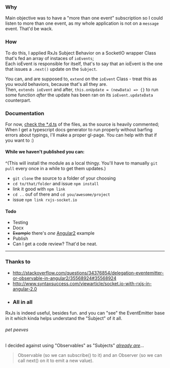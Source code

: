### Why
Main objective was to have a "more than one event" subscription so I could listen to more than one event, as my
whole application is not on a `message` event. That'd be wack.

### How
To do this, I applied RxJs Subject Behavior on a SocketIO wrapper Class that's fed an array of instaces of `ioEvents`;    
Each ioEvent is responsible for itself, that's to say that an ioEvent is the one that issues a `.next()` update on the `Subject`.

You can, and are supposed to, `extend` on the `ioEvent` Class - treat this as you would behaviors, because that's all they are.    
Then, `extends ioEvent` and after, `this.onUpdate = (newData) => {}` to run some function *after* the update has been ran on its `ioEvent.updateData` counterpart.

### Documentation 
For now, [check the *.d.ts](rxjs-socket.io.d.ts) of the files, as the source is heavily commented;    
When I get a typescript docs generator to run properly without barfing errors about typings, I'll make a proper gl-page. You can help with that if you want to :)

#### While we haven't published you can:
^(This will install the module as a local thingy. You'll have to manually `git pull` every once in a while to get them updates.)
- `git clone` the source to a folder of your choosing
- `cd to/that/folder` and issue `npm install`
- link it good with `npm link`
- `cd ..` ouf of there and `cd you/awesome/project`
- issue `npm link rxjs-socket.io`

#### Todo
- Testing
- Docx
- ~~Example~~ there's *one* [Angular2]() example
- Publish
- Can I get a code review? That'd be neat.

---

### Thanks to
- http://stackoverflow.com/questions/34376854/delegation-eventemitter-or-observable-in-angular2/35568924#35568924
- http://www.syntaxsuccess.com/viewarticle/socket.io-with-rxjs-in-angular-2.0
- ### All in all
RxJs is indeed useful, besides fun. and you can "see" the EventEmitter base in it which kinda helps understand the "Subject" of it all.

###### pet peeves
I decided against using "Observables" as "Subjects" [*already are*](http://stackoverflow.com/questions/34376854/delegation-eventemitter-or-observable-in-angular2/35568924#35568924)...
> Observable (so we can subscribe() to it) and an Observer (so we can call next() on it to emit a new value).
